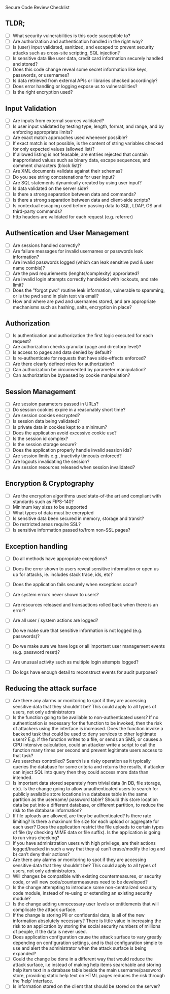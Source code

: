 Secure Code Review Checklist

## TLDR;
- [ ] What security vulnerabilities is this code susceptible to?
- [ ] Are authorization and authentication handled in the right way?
- [ ] Is (user) input validated, sanitized, and escaped to prevent security attacks such as cross-site scripting, SQL injection?
- [ ] Is sensitive data like user data, credit card information securely handled and stored?
- [ ] Does this code change reveal some secret information like keys, passwords, or usernames?
- [ ] Is data retrieved from external APIs or libraries checked accordingly?
- [ ] Does error handling or logging expose us to vulnerabilities?
- [ ] Is the right encryption used?

## Input Validation
- [ ] Are inputs from external sources validated?
- [ ] Is user input validated by testing type, length, format, and range, and by enforcing appropriate limits?
- [ ] Are exact match approaches used whenever possible? 
- [ ] If exact match is not possible, is the content of string variables checked for only expected values (allowed list)? 
- [ ] If allowed listing is not feasable, are entries rejected that contain inapproriated values such as binary data, escape sequences, and comment characters (block list)?
- [ ] Are XML documents validate against their schemas?
- [ ] Do you see string concatenations for user input? 
- [ ] Are SQL statements dynamically created by using user input?
- [ ] Is data validated on the server side?
- [ ] Is there a strong separation between data and commands?
- [ ] Is there a strong separation between data and client-side scripts?
- [ ] Is contextual escaping used before passing data to SQL, LDAP, OS and third-party commands?
- [ ] http headers are validated for each request (e.g. referrer)

## Authentication and User Management
- [ ] Are sessions handled correctly?
- [ ] Are failure messages for invalid usernames or passwords leak information?
- [ ] Are invalid passwords logged (which can leak sensitive pwd & user name combis)?
- [ ] Are the pwd requriements (lenghts/complexity) approriated?
- [ ] Are invalid login attempts correctly handelded with lockouts, and rate limit?
- [ ] Does the "forgot pwd" routine leak information, vulnerable to spamming, or is the pwd send in plain text via email?
- [ ] How and where are pwd and usernames stored, and are appropriate mechanisms such as hashing, salts, encryption in place?

## Authorization
- [ ] Is authentication and authorization the first logic executed for each request?
- [ ] Are authorization checks granular (page and directory level)?
- [ ] Is access to pages and data denied by default?
- [ ] Is re-authenticate for requests that have side-effects enforced?
- [ ] Are there clearly defined roles for authorization?
- [ ] Can authorization be circumvented by parameter manipulation?
- [ ] Can authorization be bypassed by cookie manipulation?

## Session Management
- [ ] Are session parameters passed in URLs?
- [ ] Do session cookies expire in a reasonably short time?
- [ ] Are session cookies encrypted?
- [ ] Is session data being validated?
- [ ] Is private data in cookies kept to a minimum?
- [ ] Does the application avoid excessive cookie use?
- [ ] Is the session id complex?
- [ ] Is the session storage secure?
- [ ] Does the application properly handle invalid session ids?
- [ ] Are session limits e.g., inactivity timeouts enforced?
- [ ] Are logouts invalidating the session?
- [ ] Are session resources released when session invalidated?

## Encryption & Cryptography
- [ ] Are the encryption algorithms used state-of-the art and compliant with standards such as FIPS-140?
- [ ] Minimum key sizes to be supported
- [ ] What types of data must be encrypted
- [ ] Is sensitive data been secured in memory, storage and transit? 
- [ ] Do restricted areas require SSL? 
- [ ] Is sensitive information passed to/from non-SSL pages?

## Exception handling
- [ ] Do all methods have appropriate exceptions?
- [ ] Does the error shown to users reveal sensitive information or open us up for attacks, ie. includes stack trace, ids, etc? 
- [ ] Does the application fails securely when exceptions occur?
- [ ] Are system errors never shown to users?
- [ ] Are resources released and transactions rolled back when there is an error?
- [ ] Are all user / system actions are logged?
- [ ] Do we make sure that sensitive information is not logged (e.g. passwords)?
- [ ] Do we make sure we have logs or all important user management events (e.g. password reset)?
- [ ] Are unusual activity such as multiple login attempts logged?
- [ ] Do logs have enough detail to reconstruct events for audit purposes?


## Reducing the attack surface
- [ ] Are there any alarms or monitoring to spot if they are accessing sensitive data that they shouldn’t be? This could
apply to all types of users, not only administrators
- [ ] Is the function going to be available to non-authenticated users? If no authentication is necessary for the function
to be invoked, then the risk of attackers using the interface is increased. Does the function invoke a backend task that
could be used to deny services to other legitimate users? E.g. if the function writes to a file, 
or sends an SMS, or causes a CPU intensive calculation, could an attacker write a
script to call the function many times per second and prevent legitimate users access to that task?
- [ ] Are searches controlled? Search is a risky operation as it typically queries the database for some criteria and returns
the results, if attacker can inject SQL into query then they could access more data than intended.
- [ ] Is important data stored separately from trivial data (in DB, file storage, etc). Is the change going to allow unauthenticated
users to search for publicly available store locations in a database table in the same partition as the username/
password table? Should this store location data be put into a different database, or different partition, to reduce the
risk to the database information?
- [ ] If file uploads are allowed, are they be authenticated? Is there rate limiting? Is there a maximum file size for each
upload or aggregate for each user? Does the application restrict the file uploads to certain types of file (by checking
MIME data or file suffix). Is the application is going to run virus checking?
- [ ] If you have administration users with high privilege, are their actions logged/tracked in such a way that they a) can’t
erase/modify the log and b) can’t deny their actions?
- [ ] Are there any alarms or monitoring to spot if they are accessing sensitive data that they shouldn’t be? This could
apply to all types of users, not only administrators.
- [ ] Will changes be compatible with existing countermeasures, or security code, or will new code/countermeasures
need to be developed?
- [ ] Is the change attempting to introduce some non-centralized security code module, instead of re-using or extending
an existing security module?
- [ ] Is the change adding unnecessary user levels or entitlements that will complicate the attack surface.
- [ ] If the change is storing PII or confidential data, is all of the new information absolutely necessary? There is little value
in increasing the risk to an application by storing the social security numbers of millions of people, if the data is never
used.
- [ ] Does application configuration cause the attack surface to vary greatly depending on configuration settings, and is
that configuration simple to use and alert the administrator when the attack surface is being expanded?
- [ ] Could the change be done in a different way that would reduce the attack surface, i.e instead of making help items
searchable and storing help item text in a database table beside the main username/password store, providing static
help text on HTML pages reduces the risk through the ‘help’ interface.
- [ ] Is information stored on the client that should be stored on the server?
